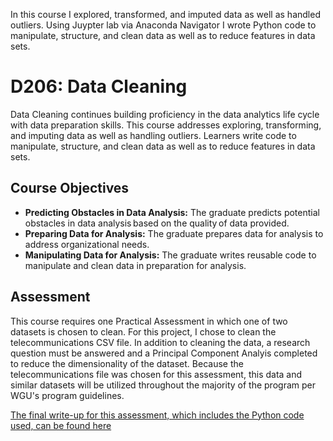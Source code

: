 



In this course I explored, transformed, and imputed data as well as handled outliers. 
Using Juypter lab via Anaconda Navigator I wrote Python code to manipulate, structure, and clean data as well as to
reduce features in data sets.


# D206: Data Cleaning

Data Cleaning continues building proficiency in the data analytics life cycle with data preparation skills. This course addresses exploring, transforming, and imputing data as well as handling outliers. Learners write code to manipulate, structure, and clean data as well as to reduce features in data sets.

## Course Objectives

- **Predicting Obstacles in Data Analysis:** The graduate predicts potential obstacles in data analysis based on the quality of data provided.
- **Preparing Data for Analysis:** The graduate prepares data for analysis to address organizational needs.
- **Manipulating Data for Analysis:** The graduate writes reusable code to manipulate and clean data in preparation for analysis.

## Assessment

This course requires one Practical Assessment in which one of two datasets is chosen to clean. For this project, I chose to clean the telecommunications CSV file. In addition to cleaning the data, a research question must be answered and a Principal Component Analyis completed to reduce the dimensionality of the dataset. Because the telecommunications file was chosen for this assessment, this data and similar datasets will be utilized throughout the majority of the program per WGU's program guidelines.

[The final write-up for this assessment, which includes the Python code used, can be found here](https://github.com/churchill-briana/MSDA/blob/main/Data%20Cleaning%20/Part%20One)
